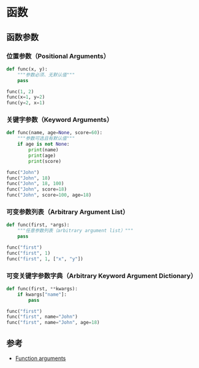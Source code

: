 # 函数

## 函数参数

### 位置参数（Positional Arguments）

```python
def func(x, y):
    """参数必须、无默认值"""
    pass

func(1, 2)
func(x=1, y=2)
func(y=2, x=1)
```

### 关键字参数（Keyword Arguments）

```python
def func(name, age=None, score=60):
    """参数可选且有默认值"""
    if age is not None:
        print(name)
        print(age)
        print(score)

func("John")
func("John", 18)
func("John", 18, 100)
func("John", score=18)
func("John", score=100, age=18)
```

### 可变参数列表（Arbitrary Argument List）

```python
def func(first, *args):
    """任意参数列表（arbitrary argument list）"""
    pass

func("first")
func("first", 1)
func("first", 1, ["x", "y"])
```

### 可变关键字参数字典（Arbitrary Keyword Argument Dictionary）

```python
def func(first, **kwargs):
    if kwargs["name"]:
        pass

func("first")
func("first", name="John")
func("first", name="John", age=18)
```

## 参考

* [Function arguments](http://docs.python-guide.org/en/latest/writing/style/#function-arguments)
